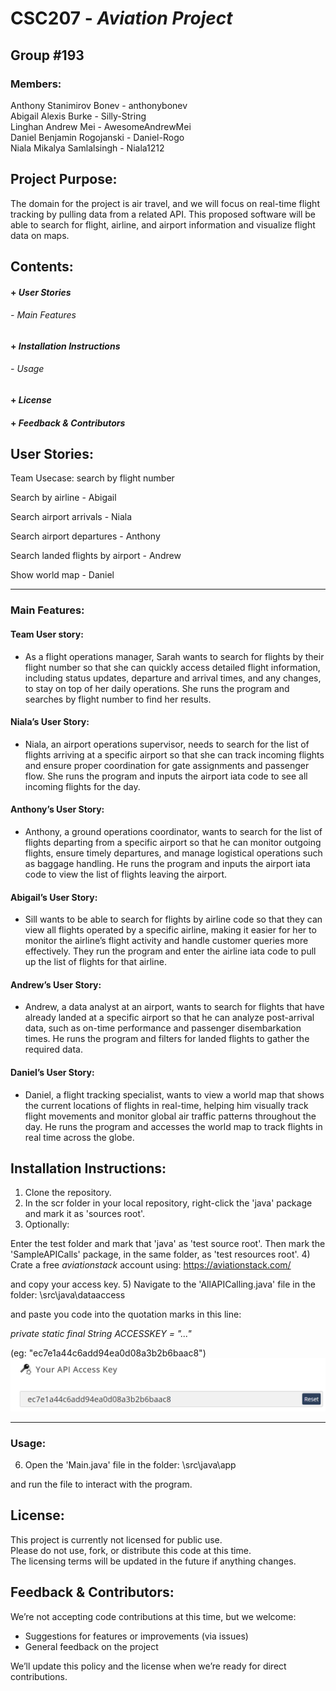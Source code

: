 # CSC207 - _Aviation Project_
## Group #193

### Members:  
Anthony Stanimirov Bonev - anthonybonev  
Abigail Alexis Burke - Silly-String  
Linghan Andrew Mei - AwesomeAndrewMei  
Daniel Benjamin Rogojanski - Daniel-Rogo  
Niala Mikalya Samlalsingh - Niala1212  

## Project Purpose:
The domain for the project is air travel, and we will focus on real-time flight tracking by pulling data from a related
API. This proposed software will be able to search for flight, airline, and airport information and visualize flight
data on maps.

## Contents:
#### + _User Stories_
###### - _Main Features_
#### + _Installation Instructions_
###### - _Usage_
#### + _License_
#### + _Feedback & Contributors_

## User Stories:
Team Usecase: search by flight number

Search by airline - Abigail

Search airport arrivals - Niala

Search airport departures - Anthony

Search landed flights by airport - Andrew

Show world map - Daniel

***
### Main Features:

#### Team User story:
- As a flight operations manager, Sarah wants to search for flights by their flight number so that she can quickly
access detailed flight information, including status updates, departure and arrival times, and any changes, to stay on
top of her daily operations. She runs the program and searches by flight number to find her results.

#### Niala’s User Story:
- Niala, an airport operations supervisor, needs to search for the list of flights arriving at a specific airport so
that she can track incoming flights and ensure proper coordination for gate assignments and passenger flow. She runs the
program and inputs the airport iata code to see all incoming flights for the day.

#### Anthony’s User Story:
- Anthony, a ground operations coordinator, wants to search for the list of flights departing from a specific airport
so that he can monitor outgoing flights, ensure timely departures, and manage logistical operations such as baggage
handling. He runs the program and inputs the airport iata code to view the list of flights leaving the airport.

#### Abigail’s User Story:
- Sill wants to be able to search for flights by airline code so that they can view all flights operated by a specific
airline, making it easier for her to monitor the airline’s flight activity and handle customer queries more effectively.
They run the program and enter the airline iata code to pull up the list of flights for that airline.

#### Andrew’s User Story:
- Andrew, a data analyst at an airport, wants to search for flights that have already landed at a specific airport so
that he can analyze post-arrival data, such as on-time performance and passenger disembarkation times. He runs the
program and filters for landed flights to gather the required data.

#### Daniel’s User Story:
- Daniel, a flight tracking specialist, wants to view a world map that shows the current locations of flights in
real-time, helping him visually track flight movements and monitor global air traffic patterns throughout the day. He
runs the program and accesses the world map to track flights in real time across the globe.

## Installation Instructions:
1) Clone the repository.
2) In the scr folder in your local repository, right-click the 'java' package and mark it as 'sources root'.
3) Optionally:

Enter the test folder and mark that 'java' as 'test source root'. Then mark the 'SampleAPICalls' package,
in the same folder, as 'test resources root'.
4) Crate a free _aviationstack_ account using: https://aviationstack.com/

and copy your access key.
5) Navigate to the 'AllAPICalling.java' file in the folder: \src\java\dataaccess

and paste you code into the quotation
marks in this line:

_private static final String ACCESSKEY = "..."_

(eg: "ec7e1a44c6add94ea0d08a3b2b6baac8")
![img.png](example_api_access_code.png)

***
### Usage:
6) Open the 'Main.java' file in the folder: \src\java\app

and run the file to interact with the program.

## License:
This project is currently not licensed for public use.  
Please do not use, fork, or distribute this code at this time.  
The licensing terms will be updated in the future if anything changes.

## Feedback & Contributors:
We’re not accepting code contributions at this time, but we welcome:
- Suggestions for features or improvements (via issues)
- General feedback on the project

We’ll update this policy and the license when we’re ready for direct contributions.